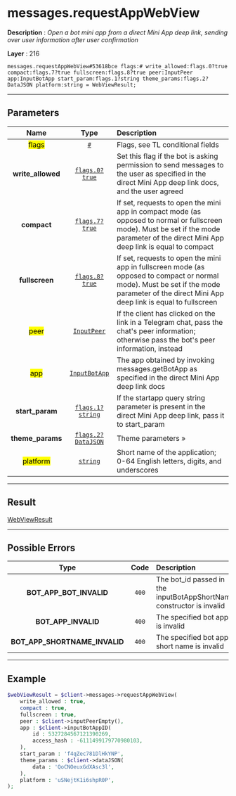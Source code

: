 # messages.requestAppWebView

**Description** : *Open a bot mini app from a direct Mini App deep link, sending over user information after user confirmation*

**Layer** : 216

```tl
messages.requestAppWebView#53618bce flags:# write_allowed:flags.0?true compact:flags.7?true fullscreen:flags.8?true peer:InputPeer app:InputBotApp start_param:flags.1?string theme_params:flags.2?DataJSON platform:string = WebViewResult;
```

---

## Parameters

| Name | Type | Description |
| :---: | :---: | :--- |
| <mark>flags</mark> | [`#`](type/#) | Flags, see TL conditional fields |
| **write_allowed** | [`flags.0?true`](type/true) | Set this flag if the bot is asking permission to send messages to the user as specified in the direct Mini App deep link docs, and the user agreed |
| **compact** | [`flags.7?true`](type/true) | If set, requests to open the mini app in compact mode (as opposed to normal or fullscreen mode). Must be set if the mode parameter of the direct Mini App deep link is equal to compact |
| **fullscreen** | [`flags.8?true`](type/true) | If set, requests to open the mini app in fullscreen mode (as opposed to compact or normal mode). Must be set if the mode parameter of the direct Mini App deep link is equal to fullscreen |
| <mark>peer</mark> | [`InputPeer`](type/InputPeer) | If the client has clicked on the link in a Telegram chat, pass the chat's peer information; otherwise pass the bot's peer information, instead |
| <mark>app</mark> | [`InputBotApp`](type/InputBotApp) | The app obtained by invoking messages.getBotApp as specified in the direct Mini App deep link docs |
| **start_param** | [`flags.1?string`](type/string) | If the startapp query string parameter is present in the direct Mini App deep link, pass it to start_param |
| **theme_params** | [`flags.2?DataJSON`](type/DataJSON) | Theme parameters » |
| <mark>platform</mark> | [`string`](type/string) | Short name of the application; 0-64 English letters, digits, and underscores |

---

## Result

[WebViewResult](type/WebViewResult)

---

## Possible Errors

| Type | Code | Description |
| :---: | :---: | :--- |
| **BOT_APP_BOT_INVALID** | `400` | The bot_id passed in the inputBotAppShortName constructor is invalid |
| **BOT_APP_INVALID** | `400` | The specified bot app is invalid |
| **BOT_APP_SHORTNAME_INVALID** | `400` | The specified bot app short name is invalid |

---

## Example

```php
$webViewResult = $client->messages->requestAppWebView(
	write_allowed : true,
	compact : true,
	fullscreen : true,
	peer : $client->inputPeerEmpty(),
	app : $client->inputBotAppID(
		id : 5327284567121390269,
		access_hash : -6111499179770980103,
	),
	start_param : 'f4qZec781DlHkYNP',
	theme_params : $client->dataJSON(
		data : 'QoCNOeuxGdXAsc3l',
	),
	platform : 'uSNejtK1i6shpR0P',
);
```